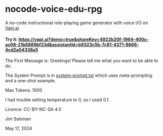# nocode-voice-edu-rpg
A no-code instructional role-playing game generator with voice I/O on [Vapi.ai](https://vapi.ai)

#### Try it: https://vapi.ai?demo=true&shareKey=4922b20f-1964-400c-ac08-21b6889bf23d&assistantId=b9323c5b-7c81-4371-8666-4cd2a04338a5

The First Message is: Greetings! Please tell me what you want to be able to do.

The System Prompt is in [system-prompt.txt](system-prompt.txt) which uses meta-prompting and a one-shot example.

Max Tokens: 1000

I had trouble setting temperature to 0, so I used 0.1.

Licence: CC-BY-NC-SA 4.0

Jim Salsman

May 17, 2024
